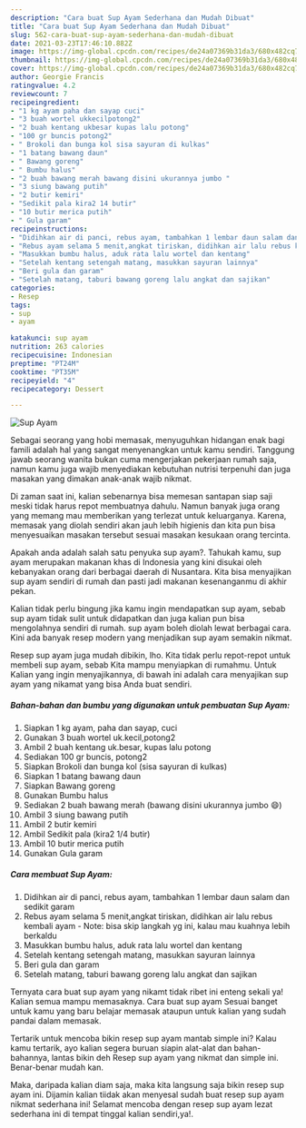 ```yaml
---
description: "Cara buat Sup Ayam Sederhana dan Mudah Dibuat"
title: "Cara buat Sup Ayam Sederhana dan Mudah Dibuat"
slug: 562-cara-buat-sup-ayam-sederhana-dan-mudah-dibuat
date: 2021-03-23T17:46:10.882Z
image: https://img-global.cpcdn.com/recipes/de24a07369b31da3/680x482cq70/sup-ayam-foto-resep-utama.jpg
thumbnail: https://img-global.cpcdn.com/recipes/de24a07369b31da3/680x482cq70/sup-ayam-foto-resep-utama.jpg
cover: https://img-global.cpcdn.com/recipes/de24a07369b31da3/680x482cq70/sup-ayam-foto-resep-utama.jpg
author: Georgie Francis
ratingvalue: 4.2
reviewcount: 7
recipeingredient:
- "1 kg ayam paha dan sayap cuci"
- "3 buah wortel ukkecilpotong2"
- "2 buah kentang ukbesar kupas lalu potong"
- "100 gr buncis potong2"
- " Brokoli dan bunga kol sisa sayuran di kulkas"
- "1 batang bawang daun"
- " Bawang goreng"
- " Bumbu halus"
- "2 buah bawang merah bawang disini ukurannya jumbo "
- "3 siung bawang putih"
- "2 butir kemiri"
- "Sedikit pala kira2 14 butir"
- "10 butir merica putih"
- " Gula garam"
recipeinstructions:
- "Didihkan air di panci, rebus ayam, tambahkan 1 lembar daun salam dan sedikit garam"
- "Rebus ayam selama 5 menit,angkat tiriskan, didihkan air lalu rebus kembali ayam  Note: bisa skip langkah yg ini, kalau mau kuahnya lebih berkaldu"
- "Masukkan bumbu halus, aduk rata lalu wortel dan kentang"
- "Setelah kentang setengah matang, masukkan sayuran lainnya"
- "Beri gula dan garam"
- "Setelah matang, taburi bawang goreng lalu angkat dan sajikan"
categories:
- Resep
tags:
- sup
- ayam

katakunci: sup ayam 
nutrition: 263 calories
recipecuisine: Indonesian
preptime: "PT24M"
cooktime: "PT35M"
recipeyield: "4"
recipecategory: Dessert

---
```



![Sup Ayam](https://img-global.cpcdn.com/recipes/de24a07369b31da3/680x482cq70/sup-ayam-foto-resep-utama.jpg)

Sebagai seorang yang hobi memasak, menyuguhkan hidangan enak bagi famili adalah hal yang sangat menyenangkan untuk kamu sendiri. Tanggung jawab seorang  wanita bukan cuma mengerjakan pekerjaan rumah saja, namun kamu juga wajib menyediakan kebutuhan nutrisi terpenuhi dan juga masakan yang dimakan anak-anak wajib nikmat.

Di zaman  saat ini, kalian sebenarnya bisa memesan santapan siap saji meski tidak harus repot membuatnya dahulu. Namun banyak juga orang yang memang mau memberikan yang terlezat untuk keluarganya. Karena, memasak yang diolah sendiri akan jauh lebih higienis dan kita pun bisa menyesuaikan masakan tersebut sesuai masakan kesukaan orang tercinta. 



Apakah anda adalah salah satu penyuka sup ayam?. Tahukah kamu, sup ayam merupakan makanan khas di Indonesia yang kini disukai oleh kebanyakan orang dari berbagai daerah di Nusantara. Kita bisa menyajikan sup ayam sendiri di rumah dan pasti jadi makanan kesenanganmu di akhir pekan.

Kalian tidak perlu bingung jika kamu ingin mendapatkan sup ayam, sebab sup ayam tidak sulit untuk didapatkan dan juga kalian pun bisa mengolahnya sendiri di rumah. sup ayam boleh diolah lewat berbagai cara. Kini ada banyak resep modern yang menjadikan sup ayam semakin nikmat.

Resep sup ayam juga mudah dibikin, lho. Kita tidak perlu repot-repot untuk membeli sup ayam, sebab Kita mampu menyiapkan di rumahmu. Untuk Kalian yang ingin menyajikannya, di bawah ini adalah cara menyajikan sup ayam yang nikamat yang bisa Anda buat sendiri.

<!--inarticleads1-->

##### Bahan-bahan dan bumbu yang digunakan untuk pembuatan Sup Ayam:

1. Siapkan 1 kg ayam, paha dan sayap, cuci
1. Gunakan 3 buah wortel uk.kecil,potong2
1. Ambil 2 buah kentang uk.besar, kupas lalu potong
1. Sediakan 100 gr buncis, potong2
1. Siapkan  Brokoli dan bunga kol (sisa sayuran di kulkas)
1. Siapkan 1 batang bawang daun
1. Siapkan  Bawang goreng
1. Gunakan  Bumbu halus
1. Sediakan 2 buah bawang merah (bawang disini ukurannya jumbo 😄)
1. Ambil 3 siung bawang putih
1. Ambil 2 butir kemiri
1. Ambil Sedikit pala (kira2 1/4 butir)
1. Ambil 10 butir merica putih
1. Gunakan  Gula garam




<!--inarticleads2-->

##### Cara membuat Sup Ayam:

1. Didihkan air di panci, rebus ayam, tambahkan 1 lembar daun salam dan sedikit garam
1. Rebus ayam selama 5 menit,angkat tiriskan, didihkan air lalu rebus kembali ayam  - Note: bisa skip langkah yg ini, kalau mau kuahnya lebih berkaldu
1. Masukkan bumbu halus, aduk rata lalu wortel dan kentang
1. Setelah kentang setengah matang, masukkan sayuran lainnya
1. Beri gula dan garam
1. Setelah matang, taburi bawang goreng lalu angkat dan sajikan




Ternyata cara buat sup ayam yang nikamt tidak ribet ini enteng sekali ya! Kalian semua mampu memasaknya. Cara buat sup ayam Sesuai banget untuk kamu yang baru belajar memasak ataupun untuk kalian yang sudah pandai dalam memasak.

Tertarik untuk mencoba bikin resep sup ayam mantab simple ini? Kalau kamu tertarik, ayo kalian segera buruan siapin alat-alat dan bahan-bahannya, lantas bikin deh Resep sup ayam yang nikmat dan simple ini. Benar-benar mudah kan. 

Maka, daripada kalian diam saja, maka kita langsung saja bikin resep sup ayam ini. Dijamin kalian tiidak akan menyesal sudah buat resep sup ayam nikmat sederhana ini! Selamat mencoba dengan resep sup ayam lezat sederhana ini di tempat tinggal kalian sendiri,ya!.

